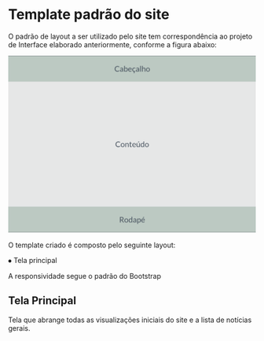 # Template padrão do site

O padrão de layout a ser utilizado pelo site tem correspondência ao projeto de Interface elaborado anteriormente, conforme a figura abaixo:

![img](img/template.png)

O template criado é composto pelo seguinte layout: 

⦁	Tela principal

A responsividade segue o padrão do Bootstrap

## Tela Principal

Tela que abrange todas as visualizações iniciais do site e a lista de notícias gerais.
